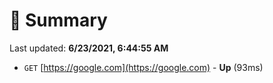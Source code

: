 # 📖 Summary
Last updated: **6/23/2021, 6:44:55 AM**

- `GET` [https://google.com](https://google.com) - **Up** (93ms)
